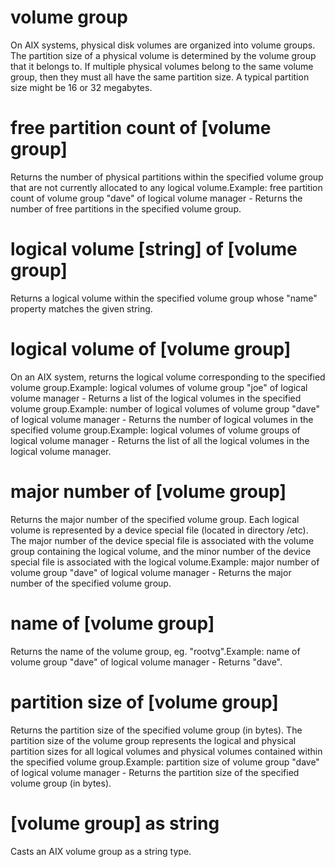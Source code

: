 # volume group

On AIX systems, physical disk volumes are organized into volume groups. The partition size of a physical volume is determined by the volume group that it belongs to. If multiple physical volumes belong to the same volume group, then they must all have the same partition size. A typical partition size might be 16 or 32 megabytes.

# free partition count of [volume group]

Returns the number of physical partitions within the specified volume group that are not currently allocated to any logical volume.Example: free partition count of volume group &quot;dave&quot; of logical volume manager - Returns the number of free partitions in the specified volume group.

# logical volume [string] of [volume group]

Returns a logical volume within the specified volume group whose &quot;name&quot; property matches the given string.

# logical volume of [volume group]

On an AIX system, returns the logical volume corresponding to the specified volume group.Example: logical volumes of volume group &quot;joe&quot; of logical volume manager - Returns a list of the logical volumes in the specified volume group.Example: number of logical volumes of volume group &quot;dave&quot; of logical volume manager - Returns the number of logical volumes in the specified volume group.Example: logical volumes of volume groups of logical volume manager - Returns the list of all the logical volumes in the logical volume manager.

# major number of [volume group]

Returns the major number of the specified volume group. Each logical volume is represented by a device special file (located in directory /etc). The major number of the device special file is associated with the volume group containing the logical volume, and the minor number of the device special file is associated with the logical volume.Example: major number of volume group &quot;dave&quot; of logical volume manager - Returns the major number of the specified volume group.

# name of [volume group]

Returns the name of the volume group, eg. &quot;rootvg&quot;.Example: name of volume group &quot;dave&quot; of logical volume manager - Returns &quot;dave&quot;.

# partition size of [volume group]

Returns the partition size of the specified volume group (in bytes). The partition size of the volume group represents the logical and physical partition sizes for all logical volumes and physical volumes contained within the specified volume group.Example: partition size of volume group &quot;dave&quot; of logical volume manager - Returns the partition size of the specified volume group (in bytes).

# [volume group] as string

Casts an AIX volume group as a string type.
